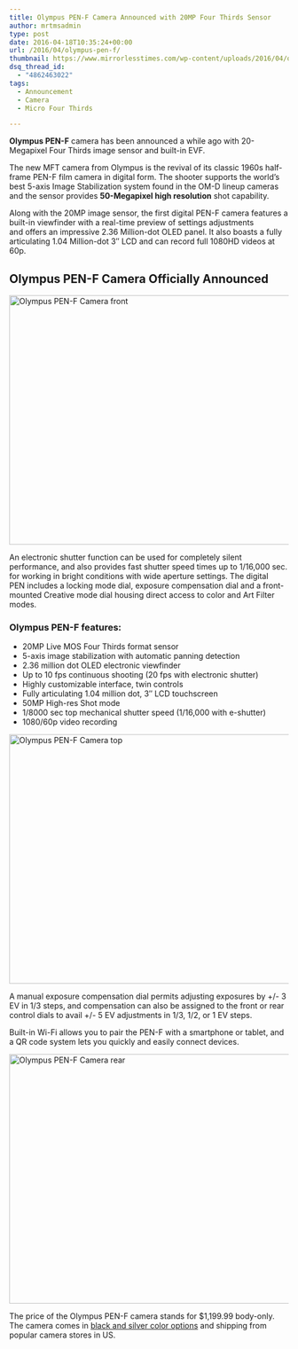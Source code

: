 ```yaml
---
title: Olympus PEN-F Camera Announced with 20MP Four Thirds Sensor
author: mrtmsadmin
type: post
date: 2016-04-18T10:35:24+00:00
url: /2016/04/olympus-pen-f/
thumbnail: https://www.mirrorlesstimes.com/wp-content/uploads/2016/04/olympus-pen-f-front.jpg
dsq_thread_id:
  - "4862463022"
tags:
  - Announcement
  - Camera
  - Micro Four Thirds

---
```

**Olympus PEN-F** camera has been announced a while ago with 20-Megapixel Four Thirds image sensor and built-in EVF.

The new MFT camera from Olympus is the revival of its classic 1960s half-frame PEN-F film camera in digital form. The shooter supports the world’s best 5-axis Image Stabilization system found in the OM-D lineup cameras and the sensor provides **50-Megapixel high resolution** shot capability.

Along with the 20MP image sensor, the first digital PEN-F camera features a built-in viewfinder with a real-time preview of settings adjustments and offers an impressive 2.36 Million-dot OLED panel. It also boasts a fully articulating 1.04 Million-dot 3″ LCD and can record full 1080HD videos at 60p.<!--more-->

## Olympus PEN-F Camera Officially Announced

<img class="alignnone wp-image-116 size-full" title="Olympus PEN-F Camera front" src="https://i0.wp.com/www.mirrorlesstimes.com/wp-content/uploads/2016/04/olympus-pen-f-front.jpg?resize=600%2C450&#038;ssl=1" alt="Olympus PEN-F Camera front" width="600" height="450" srcset="https://i0.wp.com/www.mirrorlesstimes.com/wp-content/uploads/2016/04/olympus-pen-f-front.jpg?w=1200&ssl=1 1200w, https://i0.wp.com/www.mirrorlesstimes.com/wp-content/uploads/2016/04/olympus-pen-f-front.jpg?resize=300%2C225&ssl=1 300w, https://i0.wp.com/www.mirrorlesstimes.com/wp-content/uploads/2016/04/olympus-pen-f-front.jpg?resize=768%2C576&ssl=1 768w, https://i0.wp.com/www.mirrorlesstimes.com/wp-content/uploads/2016/04/olympus-pen-f-front.jpg?resize=1024%2C768&ssl=1 1024w" sizes="(max-width: 600px) 100vw, 600px" data-recalc-dims="1" /> 

An electronic shutter function can be used for completely silent performance, and also provides fast shutter speed times up to 1/16,000 sec. for working in bright conditions with wide aperture settings. The digital PEN includes a locking mode dial, exposure compensation dial and a front-mounted Creative mode dial housing direct access to color and Art Filter modes.

### Olympus PEN-F features:

  * 20MP Live MOS Four Thirds format sensor
  * 5-axis image stabilization with automatic panning detection
  * 2.36 million dot OLED electronic viewfinder
  * Up to 10 fps continuous shooting (20 fps with electronic shutter)
  * Highly customizable interface, twin controls
  * Fully articulating 1.04 million dot, 3&#8243; LCD touchscreen
  * 50MP High-res Shot mode
  * 1/8000 sec top mechanical shutter speed (1/16,000 with e-shutter)
  * 1080/60p video recording

<img class="alignnone wp-image-117 size-full" title="Olympus PEN-F Camera top" src="https://i0.wp.com/www.mirrorlesstimes.com/wp-content/uploads/2016/04/olympus-pen-f-top.jpg?resize=600%2C450&#038;ssl=1" alt="Olympus PEN-F Camera top" width="600" height="450" srcset="https://i0.wp.com/www.mirrorlesstimes.com/wp-content/uploads/2016/04/olympus-pen-f-top.jpg?w=1199&ssl=1 1199w, https://i0.wp.com/www.mirrorlesstimes.com/wp-content/uploads/2016/04/olympus-pen-f-top.jpg?resize=300%2C225&ssl=1 300w, https://i0.wp.com/www.mirrorlesstimes.com/wp-content/uploads/2016/04/olympus-pen-f-top.jpg?resize=768%2C576&ssl=1 768w, https://i0.wp.com/www.mirrorlesstimes.com/wp-content/uploads/2016/04/olympus-pen-f-top.jpg?resize=1024%2C769&ssl=1 1024w" sizes="(max-width: 600px) 100vw, 600px" data-recalc-dims="1" /> 

A manual exposure compensation dial permits adjusting exposures by +/- 3 EV in 1/3 steps, and compensation can also be assigned to the front or rear control dials to avail +/- 5 EV adjustments in 1/3, 1/2, or 1 EV steps.

Built-in Wi-Fi allows you to pair the PEN-F with a smartphone or tablet, and a QR code system lets you quickly and easily connect devices.

<img class="alignnone wp-image-118 size-full" title="Olympus PEN-F Camera rear" src="https://i1.wp.com/www.mirrorlesstimes.com/wp-content/uploads/2016/04/olympus-pen-f-rear.jpg?resize=600%2C450&#038;ssl=1" alt="Olympus PEN-F Camera rear" width="600" height="450" srcset="https://i1.wp.com/www.mirrorlesstimes.com/wp-content/uploads/2016/04/olympus-pen-f-rear.jpg?w=1200&ssl=1 1200w, https://i1.wp.com/www.mirrorlesstimes.com/wp-content/uploads/2016/04/olympus-pen-f-rear.jpg?resize=300%2C225&ssl=1 300w, https://i1.wp.com/www.mirrorlesstimes.com/wp-content/uploads/2016/04/olympus-pen-f-rear.jpg?resize=768%2C576&ssl=1 768w, https://i1.wp.com/www.mirrorlesstimes.com/wp-content/uploads/2016/04/olympus-pen-f-rear.jpg?resize=1024%2C768&ssl=1 1024w" sizes="(max-width: 600px) 100vw, 600px" data-recalc-dims="1" /> 

The price of the Olympus PEN-F camera stands for $1,199.99 body-only. The camera comes in <a href="http://www.getolympus.com/us/en/pen-f.html" target="_blank">black and silver color options</a> and shipping from popular camera stores in US.